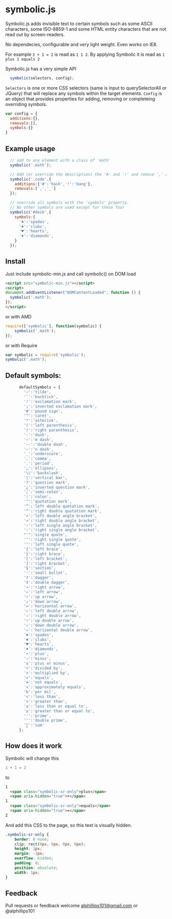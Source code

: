 symbolic.js
===========

Symbolic.js adds invisible text to certain symbols such as some ASCII characters, some ISO-8859-1 and some HTML entity characters that are not read out by screen-readers.

No dependecies, configurable and very light weight. Even works on IE8.

For example `1 + 1 = 2` is read as `1 1 2`. By applying Symbolic it is read as `1 plus 1 equals 2`

Symbolic.js has a very simple API
```javascript
  symbolic(selectors, config);
``` 

`Selectors` is one or more CSS selectors (same is input to querySelectorAll or JQuery) that will replace any symbols within the target elements.
`Config` is an object that provides properties for adding, removing or completeing overriding symbols.
```javascript
var config = {
  additions:{},
  removals:[],
  symbols:{}
}
```

## Example usage

```javascript
  // add to any element with a class of 'math'
  symbolic('.math');
```  

  
```javascript  
  // Add (or override the description) the '#' and '!' and remove ',' and '_'
  symbolic('.code',{
    additions:{'#':'hash','!':'bang'},
    removals:[',','_']
  }); 
```  

```javascript
  // override all symbols with the 'symbols' property. 
  // No other symbols are used except for these four
  symbolic('#deck',{
    symbols:{
      '♠':'spades',
      '♣':'clubs',
      '♥':'hearts',
      '♦':'diamonds',
    }
  }); 
```


## Install

Just include symbolic-min.js and call symbolic() on DOM load   
```html
<script src="symbolic-min.js"></script>
<script>
document.addEventListener("DOMContentLoaded", function () {
  symbolic('.math');
});
</script>
```

or with AMD
```javascript
require(['symbolic'], function(symbolic) {
    symbolic('.math');
});  
```

or with Require
```javascript
var symbolic = require('symbolic');
symbolic('.math'); 
```


                 
## Default symbols:
```javascript
      defaultSymbols = {
        '~':'tilde',
        '`':'backtick',
        '!':'exclamation mark',
        '¡':'inverted exclamation mark',
        '#':'pound sign',
        '^':'caret',
        '*':'asterisk',
        '(':'left parenthesis',
        ')':'right parenthesis',
        '-':'dash',
        '—':'m dash',
        '--':'double dash',
        '–':'n dash',
        '_':'underscore',
        ',':'comma',
        '.':'period',
        '…':'ellipses',
        '\\':'backslash',
        '|':'vertical bar',
        '?':'question mark',
        '¿':'inverted question mark',
        ';':'semi-colon',
        ':':'colon',
        '"':'quotation mark',
        '”':'left double quotation mark',
        '“':'right double quotation mark',
        '«':'left double angle bracket',
        '»':'right double angle bracket',
        '‹':'left single angle bracket',
        '›':'right single angle bracket',
        "'":'single quote',
        '’':'right single quote',
        '‘':'left single quote',
        '{':'left brace',
        '}':'right brace',
        '[':'left bracket',
        ']':'right bracket',
        '§':'section',
        '·':'small bullet',
        '†':'dagger',
        '‡':'double dagger',
        '→':'right arrow',
        '←':'left arrow',
        '↑':'up arrow',
        '↓':'down arrow',
        '↔':'horizontal arrow',
        '⇐':'left double arrow',
        '⇒':'right double arrow',
        '⇑':'up double arrow',
        '⇓':'down double arrow',
        '⇔':'horizontal double arrow',
        '♠':'spades',
        '♣':'clubs',
        '♥':'hearts',
        '♦':'diamonds',
        '+':'plus',
        '−':'minus',
        '±':'plus or minus',
        '÷':'divided by',
        '×':'multiplied by',
        '=':'equals',
        '≠':'not equals',
        '≈':'approximately equals',
        '‰':'per mil',
        '<':'less than',
        '>':'greater than',
        '≤':'less than or equal to',
        '≥':'greater than or equal to',
        '′':'prime',
        '″':'double prime',
        '∑':'sum'
      };
```      
## How does it work
Symbolic will change this
```javascript
1 + 1 = 2
````
to
```html
1 
  <span class="symbolic-sr-only">plus</span>
  <span aria-hidden="true">+</span>
1  
  <span class="symbolic-sr-only">equals</span>
  <span aria-hidden="true">=</span>
2  
```
And add this CSS to the page, so this text is visually hidden.
```css
.symbolic-sr-only {
    border: 0 none;
    clip: rect(0px, 0px, 0px, 0px);
    height: 1px;
    margin: -1px;
    overflow: hidden;
    padding: 0;
    position: absolute;
    width: 1px;
}
```

## Feedback
Pull requests or feedback welcome alphillips101@gmail.com or @alphillips101

